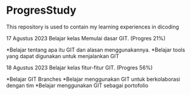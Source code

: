 # ProgresStudy
This repository is used to contain my learning experiences in dicoding

17 Agustus 2023
Belajar kelas Memulai dasar GIT. (Progres 21%)

  *Belajar tentang apa itu GIT dan alasan menggunakannya.
  *Belajar tools yang dapat digunakan untuk menjalankan GIT

18 Agustus 2023
Belajar kelas fitur-fitur GIT. (Progres 56%)

  *Belajar GIT Branches
  *Belajar menggunakan GIT untuk berkolaborasi dengan tim
  *Belajar menggunakan GIT sebagai portofolio
